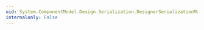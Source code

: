 ```yaml
---
uid: System.ComponentModel.Design.Serialization.DesignerSerializationManager.ValidateRecycledTypes
internalonly: False
---
```

